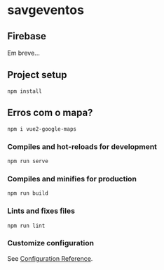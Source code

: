 # savgeventos

## Firebase
Em breve...

## Project setup
```
npm install
```

## Erros com o mapa?
```
npm i vue2-google-maps
```

### Compiles and hot-reloads for development
```
npm run serve
```

### Compiles and minifies for production
```
npm run build
```

### Lints and fixes files
```
npm run lint
```

### Customize configuration
See [Configuration Reference](https://cli.vuejs.org/config/).
